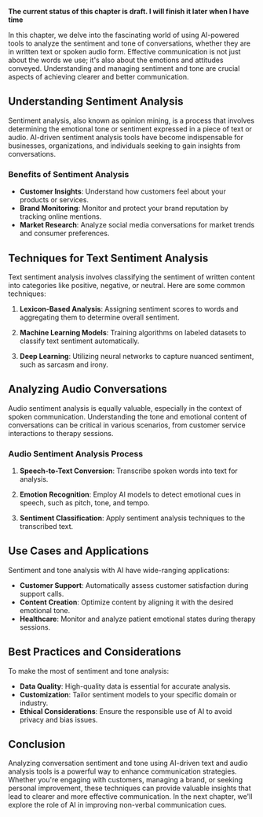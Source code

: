**The current status of this chapter is draft. I will finish it later when I have time**

In this chapter, we delve into the fascinating world of using AI-powered tools to analyze the sentiment and tone of conversations, whether they are in written text or spoken audio form. Effective communication is not just about the words we use; it's also about the emotions and attitudes conveyed. Understanding and managing sentiment and tone are crucial aspects of achieving clearer and better communication.

Understanding Sentiment Analysis
--------------------------------

Sentiment analysis, also known as opinion mining, is a process that involves determining the emotional tone or sentiment expressed in a piece of text or audio. AI-driven sentiment analysis tools have become indispensable for businesses, organizations, and individuals seeking to gain insights from conversations.

### Benefits of Sentiment Analysis

* **Customer Insights**: Understand how customers feel about your products or services.
* **Brand Monitoring**: Monitor and protect your brand reputation by tracking online mentions.
* **Market Research**: Analyze social media conversations for market trends and consumer preferences.

Techniques for Text Sentiment Analysis
--------------------------------------

Text sentiment analysis involves classifying the sentiment of written content into categories like positive, negative, or neutral. Here are some common techniques:

1. **Lexicon-Based Analysis**: Assigning sentiment scores to words and aggregating them to determine overall sentiment.

2. **Machine Learning Models**: Training algorithms on labeled datasets to classify text sentiment automatically.

3. **Deep Learning**: Utilizing neural networks to capture nuanced sentiment, such as sarcasm and irony.

Analyzing Audio Conversations
-----------------------------

Audio sentiment analysis is equally valuable, especially in the context of spoken communication. Understanding the tone and emotional content of conversations can be critical in various scenarios, from customer service interactions to therapy sessions.

### Audio Sentiment Analysis Process

1. **Speech-to-Text Conversion**: Transcribe spoken words into text for analysis.

2. **Emotion Recognition**: Employ AI models to detect emotional cues in speech, such as pitch, tone, and tempo.

3. **Sentiment Classification**: Apply sentiment analysis techniques to the transcribed text.

Use Cases and Applications
--------------------------

Sentiment and tone analysis with AI have wide-ranging applications:

* **Customer Support**: Automatically assess customer satisfaction during support calls.
* **Content Creation**: Optimize content by aligning it with the desired emotional tone.
* **Healthcare**: Monitor and analyze patient emotional states during therapy sessions.

Best Practices and Considerations
---------------------------------

To make the most of sentiment and tone analysis:

* **Data Quality**: High-quality data is essential for accurate analysis.
* **Customization**: Tailor sentiment models to your specific domain or industry.
* **Ethical Considerations**: Ensure the responsible use of AI to avoid privacy and bias issues.

Conclusion
----------

Analyzing conversation sentiment and tone using AI-driven text and audio analysis tools is a powerful way to enhance communication strategies. Whether you're engaging with customers, managing a brand, or seeking personal improvement, these techniques can provide valuable insights that lead to clearer and more effective communication. In the next chapter, we'll explore the role of AI in improving non-verbal communication cues.
